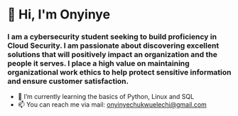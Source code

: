 # 👋 Hi, I'm Onyinye

### I am a cybersecurity student seeking to build proficiency in Cloud Security. I am passionate about discovering excellent solutions that will positively impact an organization and the people it serves. I place a  high value on maintaining organizational work ethics to help protect sensitive information and ensure customer satisfaction.


- 🌱 I’m currently learning the basics of Python, Linux and SQL
- 📫 You can reach me via mail: onyinyechukwuelechi@gmail.com
  
